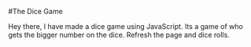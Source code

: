 #The Dice Game

Hey there,
I have made a dice game using JavaScript.
Its a game of who gets the bigger number on the dice. Refresh the page and dice rolls.
